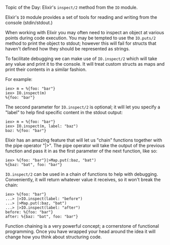 Topic of the Day: Elixir's `inspect/2` method from the `IO` module.

Elixir's `IO` module provides a set of tools for reading and writing from the console (stdin/stdout.)

When working with Elixir you may often need to inspect an object at various points during code execution.  You may be tempted to use the `IO.puts/2` method to print the object to stdout; however this will fail for structs that haven't defined how they should be represented as strings.

To facilitate debugging we can make use of `IO.inspect/2` which will take any value and print it to the console. It will treat custom structs as maps and print their contents in a similar fashion.

For example:

```
iex> m = %{foo: "bar"}
iex> IO.inspect(m)
%{foo: "bar"}
```

The second parameter for `IO.inspect/2` is optional; it will let you specify a "label" to help find specific content in the stdout output:

```
iex> m = %{foo: "bar"}
iex> IO.inspect(m, label: "baz")
baz: %{foo: "bar"}
```

Elixir has an amazing feature that will let us "chain" functions together with the pipe operator "|>".  The pipe operator will take the output of the previous function and pass it in as the first parameter of the next function, like so:

```
iex> %{foo: "bar"}|>Map.put(:baz, "bat")
%{baz: "bat", foo: "bar"}
```

`IO.inspect/2` can be used in a chain of functions to help with debugging.  Conveniently, it will return whatever value it receives, so it won't break the chain:

```
iex> %{foo: "bar"}
...> |>IO.inspect(label: "before")
...> |>Map.put(:baz, "bat")
...> |>IO.inspect(label: "after")
before: %{foo: "bar"}
after: %{baz: "bat", foo: "bar"}
```

Function chaining is a very powerful concept; a cornerstone of functional programming.  Once you have wrapped your head around the idea it will change how you think about structuring code.
